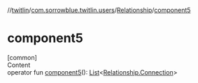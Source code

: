 //[twitlin](../../index.md)/[com.sorrowblue.twitlin.users](../index.md)/[Relationship](index.md)/[component5](component5.md)



# component5  
[common]  
Content  
operator fun [component5](component5.md)(): [List](https://kotlinlang.org/api/latest/jvm/stdlib/kotlin.collections/-list/index.html)<[Relationship.Connection](-connection/index.md)>  




